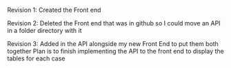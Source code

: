 Revision 1: Created the Front end

Revision 2: Deleted the Front end that was in github so I could move an API in a folder directory with it

Revision 3: Added in the API alongside my new Front End to put them both together
            Plan is to finish implementing the API to the front end to display the tables for each case
  
